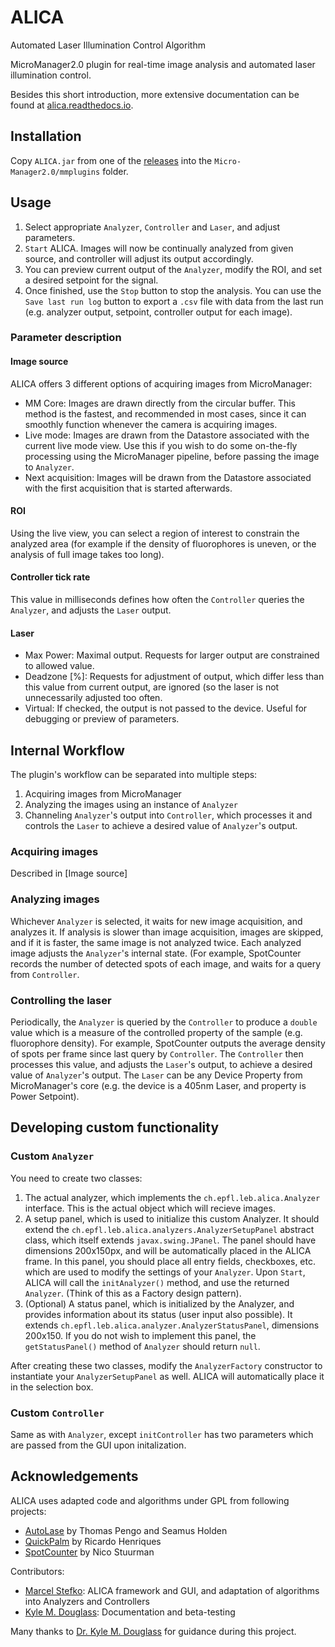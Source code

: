 # ALICA
Automated Laser Illumination Control Algorithm

MicroManager2.0 plugin for real-time image analysis and automated laser illumination control.

Besides this short introduction, more extensive documentation can be found at [alica.readthedocs.io](http://alica.readthedocs.io).

## Installation
Copy `ALICA.jar` from one of the [releases](https://github.com/MStefko/ALICA/releases) into the `Micro-Manager2.0/mmplugins` folder.

## Usage
 1. Select appropriate `Analyzer`, `Controller` and `Laser`, and adjust parameters.
 2. `Start` ALICA. Images will now be continually analyzed from given source, and controller will adjust its output accordingly.
 3. You can preview current output of the `Analyzer`, modify the ROI, and set a desired setpoint for the signal.
 4. Once finished, use the `Stop` button to stop the analysis. You can use the `Save last run log` button to export a `.csv` file with data from the last run (e.g. analyzer output, setpoint, controller output for each image).

### Parameter description

#### Image source
ALICA offers 3 different options of acquiring images from MicroManager:
 - MM Core: Images are drawn directly from the circular buffer. This method is the fastest, and recommended in most cases, since it can smoothly function whenever the camera is acquiring images.
 - Live mode: Images are drawn from the Datastore associated with the current live mode view. Use this if you wish to do some on-the-fly processing using the MicroManager pipeline, before passing the image to `Analyzer`.
 - Next acquisition: Images will be drawn from the Datastore associated with the first acquisition that is started afterwards.
 
#### ROI
Using the live view, you can select a region of interest to constrain the analyzed area (for example if the density of fluorophores is uneven, or the analysis of full image takes too long).

#### Controller tick rate
This value in milliseconds defines how often the `Controller` queries the `Analyzer`, and adjusts the `Laser` output.

#### Laser
 - Max Power: Maximal output. Requests for larger output are constrained to allowed value.
 - Deadzone [%]: Requests for adjustment of output, which differ less than this value from current output, are ignored (so the laser is not unnecessarily adjusted too often.
 - Virtual: If checked, the output is not passed to the device. Useful for debugging or preview of parameters.

## Internal Workflow
The plugin's workflow can be separated into multiple steps:
 1. Acquiring images from MicroManager
 2. Analyzing the images using an instance of `Analyzer`
 3. Channeling `Analyzer`'s output into `Controller`, which processes it and controls the `Laser` to achieve a desired value of `Analyzer`'s output.

### Acquiring images
Described in [Image source]
 
### Analyzing images
Whichever `Analyzer` is selected, it waits for new image acquisition, and analyzes it. If analysis is slower than image acquisition, images are skipped, and if it is faster, the same image is not analyzed twice. Each analyzed image adjusts the `Analyzer`'s internal state. (For example, SpotCounter records the number of detected spots of each image, and waits for a query from `Controller`.

### Controlling the laser
Periodically, the `Analyzer` is queried by the `Controller` to produce a `double` value which is a measure of the controlled property of the sample (e.g. fluorophore density). For example, SpotCounter outputs the average density of spots per frame since last query by `Controller`. The `Controller` then processes this value, and adjusts the `Laser`'s output, to achieve a desired value of `Analyzer`'s output. The `Laser` can be any Device Property from MicroManager's core (e.g. the device is a 405nm Laser, and property is Power Setpoint).

## Developing custom functionality
### Custom `Analyzer`
You need to create two classes:
 1. The actual analyzer, which implements the `ch.epfl.leb.alica.Analyzer` interface. This is the actual object which will recieve images.
 2. A setup panel, which is used to initialize this custom Analyzer. It should extend the `ch.epfl.leb.alica.analyzers.AnalyzerSetupPanel` abstract class, which itself extends `javax.swing.JPanel`. The panel should have dimensions 200x150px, and will be automatically placed in the ALICA frame. In this panel, you should place all entry fields, checkboxes, etc. which are used to modify the settings of your `Analyzer`. Upon `Start`, ALICA will call the  `initAnalyzer()` method, and use the returned `Analyzer`. (Think of this as a Factory design pattern).
 3. (Optional) A status panel, which is initialized by the Analyzer, and provides information about its status (user input also possible). It extends `ch.epfl.leb.alica.analyzer.AnalyzerStatusPanel`, dimensions 200x150. If you do not wish to implement
this panel, the `getStatusPanel()` method of `Analyzer` should return `null`.
 
After creating these two classes, modify the `AnalyzerFactory` constructor to instantiate your `AnalyzerSetupPanel` as well. ALICA will automatically place it in the selection box.

### Custom `Controller`
Same as with `Analyzer`, except `initController` has two parameters which are passed from the GUI upon initalization.

## Acknowledgements
ALICA uses adapted code and algorithms under GPL from following projects:
 - [AutoLase](https://micro-manager.org/wiki/AutoLase) by Thomas Pengo and Seamus Holden
 - [QuickPalm](http://imagej.net/QuickPALM) by Ricardo Henriques
 - [SpotCounter](http://imagej.net/SpotCounter) by Nico Stuurman
 
 Contributors:
  - [Marcel Stefko](https://github.com/MStefko): ALICA framework and GUI, and adaptation of algorithms into Analyzers and Controllers
  - [Kyle M. Douglass](https://github.com/kmdouglass): Documentation and beta-testing
 
 Many thanks to [Dr. Kyle M. Douglass](https://github.com/kmdouglass) for guidance during this project.
